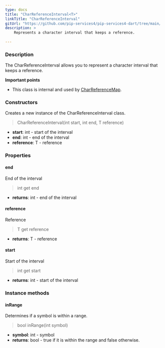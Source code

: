 ```yaml
---
type: docs
title: "CharReferenceInterval<T>"
linkTitle: "CharReferenceInterval"
gitUrl: "https://github.com/pip-services4/pip-services4-dart/tree/main/pip-services4-expressions-dart"
description: > 
    Represents a character interval that keeps a reference.
    
---
```


### Description

The CharReferenceInterval allows you to represent a character interval that keeps a reference.

**Important points**

- This class is internal and used by [CharReferenceMap](../char_reference_map).

### Constructors
Creates a new instance of the CharReferenceInterval class.

> CharReferenceInterval(int start, int end, T reference)

- **start**: int - start of the interval
- **end**: int - end of the interval
- **reference**: T - reference

### Properties

#### end
End of the interval

> int get end

- **returns**: int - end of the interval

#### reference
Reference

> T get reference

- **returns**: T - reference


#### start
Start of the interval

> int get start

- **returns**: int - start of the interval


### Instance methods

#### inRange
Determines if a symbol is within a range.

> bool inRange(int symbol)

- **symbol**: int - symbol
- **returns**: bool - true if it is within the range and false otherwise.
